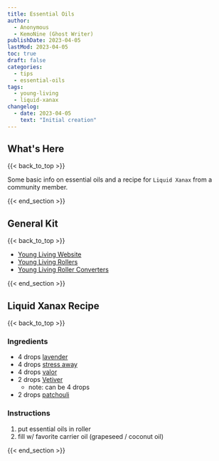 ```yaml
---
title: Essential Oils
author: 
  - Anonymous
  - KemoNine (Ghost Writer)
publishDate: 2023-04-05
lastMod: 2023-04-05
toc: true
draft: false
categories:
  - tips
  - essential-oils
tags:
  - young-living
  - liquid-xanax
changelog:
  - date: 2023-04-05
    text: "Initial creation"
---
```


## What's Here
{{< back_to_top >}}

Some basic info on essential oils and a recipe for `Liquid Xanax` from a community member.

{{< end_section >}}

## General Kit
{{< back_to_top >}}

- [Young Living Website](https://www.youngliving.com/us/en)
- [Young Living Rollers](https://www.youngliving.com/us/en/product/essential-oil-roller-bottle-set)
- [Young Living Roller Converters]( https://www.youngliving.com/us/en/product/fitment-kit)

{{< end_section >}}

## Liquid Xanax Recipe
{{< back_to_top >}}

### Ingredients

- 4 drops [lavender](https://www.youngliving.com/us/en/product/lavender-essential-oil)
- 4 drops [stress away](https://www.youngliving.com/us/en/product/stress-away-essential-oil-blend)
- 4 drops [valor](https://www.youngliving.com/us/en/product/valor-essential-oil-blend)
- 2 drops [Vetiver](https://www.youngliving.com/us/en/product/vetiver-essential-oil)
  - note: can be 4 drops
- 2 drops [patchouli](https://www.youngliving.com/us/en/product/patchouli-essential-oil)

### Instructions

1. put essential oils in roller
1. fill w/ favorite carrier oil (grapeseed / coconut oil)

{{< end_section >}}
